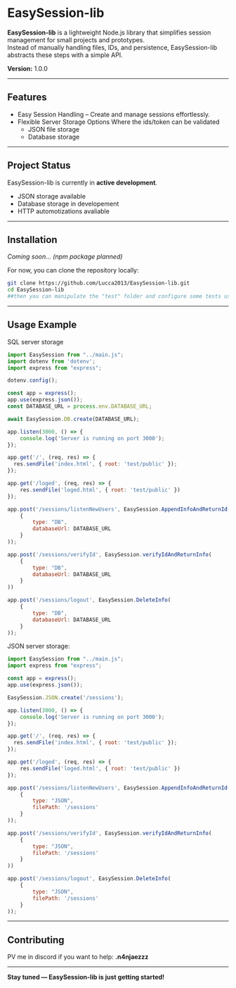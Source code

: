 # EasySession-lib

**EasySession-lib** is a lightweight Node.js library that simplifies session management for small projects and prototypes.  
Instead of manually handling files, IDs, and persistence, EasySession-lib abstracts these steps with a simple API.

**Version:** 1.0.0

---

## Features

- Easy Session Handling – Create and manage sessions effortlessly.
- Flexible Server Storage Options Where the ids/token can be validated
  - JSON file storage
  - Database storage

---

## Project Status

EasySession-lib is currently in **active development**.

- JSON storage available
- Database storage in developement
- HTTP automotizations avaliable

---

## Installation

_Coming soon... (npm package planned)_

For now, you can clone the repository locally:

```bash
git clone https://github.com/Lucca2013/EasySession-lib.git
cd EasySession-lib
##then you can manipulate the "test" folder and configure some tests using npm test (remember to configure in package.json)
```

---

## Usage Example

SQL server storage

```js
import EasySession from "../main.js";
import dotenv from 'dotenv';
import express from "express";

dotenv.config();

const app = express();
app.use(express.json());
const DATABASE_URL = process.env.DATABASE_URL;

await EasySession.DB.create(DATABASE_URL);

app.listen(3000, () => {
    console.log('Server is running on port 3000');
});

app.get('/', (req, res) => {
  res.sendFile('index.html', { root: 'test/public' });
});

app.get('/loged', (req, res) => {
    res.sendFile('loged.html', { root: 'test/public' })
});

app.post('/sessions/listenNewUsers', EasySession.AppendInfoAndReturnId(
    { 
        type: "DB", 
        databaseUrl: DATABASE_URL 
    }
));

app.post('/sessions/verifyId', EasySession.verifyIdAndReturnInfo(
    {
        type: "DB", 
        databaseUrl: DATABASE_URL 
    }
))

app.post('/sessions/logout', EasySession.DeleteInfo(
    {
        type: "DB",
        databaseUrl: DATABASE_URL
    }
));
```

JSON server storage:

```js
import EasySession from "../main.js";
import express from "express";

const app = express();
app.use(express.json());

EasySession.JSON.create('/sessions');

app.listen(3000, () => {
    console.log('Server is running on port 3000');
});

app.get('/', (req, res) => {
  res.sendFile('index.html', { root: 'test/public' });
});

app.get('/loged', (req, res) => {
    res.sendFile('loged.html', { root: 'test/public' })
});

app.post('/sessions/listenNewUsers', EasySession.AppendInfoAndReturnId(
    { 
        type: "JSON", 
        filePath: '/sessions'
    }
));

app.post('/sessions/verifyId', EasySession.verifyIdAndReturnInfo(
    { 
        type: "JSON", 
        filePath: '/sessions'
    }
))

app.post('/sessions/logout', EasySession.DeleteInfo(
    { 
        type: "JSON", 
        filePath: '/sessions'
    }
));

```

---

## Contributing

PV me in discord if you want to help:
**.n4njaezzz**

---

**Stay tuned — EasySession-lib is just getting started!**
